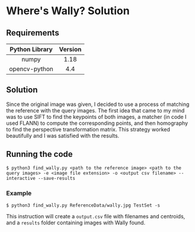 # Where's Wally? Solution

## Requirements

| Python Library | Version |
| :---: | :---: |
| numpy | 1.18 |
| opencv-python | 4.4 |

## Solution

Since the original image was given, I decided to use a process of matching the reference with the query images.
The first idea that came to my mind was to use SIFT to find the keypoints of both images, a matcher (in code I used FLANN) to compute the corresponding points, and then homography to find the perspective transformation matrix.
This strategy worked beautifully and I was satisfied with the results.

## Running the code

```
$ python3 find_wally.py <path to the reference image> <path to the query images> -e <image file extension> -o <output csv filename> --interactive --save-results
```

### Example

```$ python3 find_wally.py ReferenceData/wally.jpg TestSet -s```

This instruction will create a `output.csv` file with filenames and centroids, and a `results` folder containing images with Wally found.
